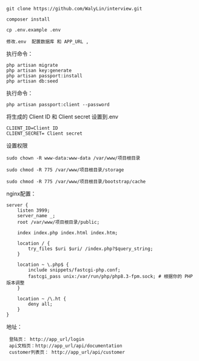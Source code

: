 	git clone https://github.com/WalyLin/interview.git

	composer install

	cp .env.example .env

	修改.env  配置数据库 和 APP_URL , 

执行命令：
```
php artisan migrate
php artisan key:generate
php artisan passport:install
php artisan db:seed
```


执行命令：
 ```
php artisan passport:client --password
```
将生成的 Client ID 和 Client secret 设置到.env
```
CLIENT_ID=Client ID
CLIENT_SECRET= Client secret
```


设置权限
```
sudo chown -R www-data:www-data /var/www/项目根目录

sudo chmod -R 775 /var/www/项目根目录/storage

sudo chmod -R 775 /var/www/项目根目录/bootstrap/cache
```


nginx配置：
```
server {
    listen 3999;
    server_name _;
    root /var/www/项目根目录/public;

    index index.php index.html index.htm;

    location / {
        try_files $uri $uri/ /index.php?$query_string;
    }

    location ~ \.php$ {
        include snippets/fastcgi-php.conf;
        fastcgi_pass unix:/var/run/php/php8.3-fpm.sock; # 根据你的 PHP 版本调整
    }

    location ~ /\.ht {
        deny all;
    }
}
```

地址：

```
 登陆页： http://app_url/login
 api文档页：http://app_url/api/documentation
 customer列表页： http://app_url/api/customer
```
